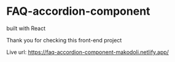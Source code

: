 # FAQ-accordion-component

built with React 

Thank you for checking this front-end project


Live url: https://faq-accordion-component-makodoli.netlify.app/

